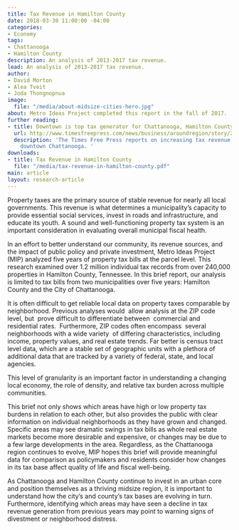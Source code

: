 ```yaml
---
title: Tax Revenue in Hamilton County
date: 2018-03-30 11:00:00 -04:00
categories:
- Economy
tags:
- Chattanooga
- Hamilton County
description: An analysis of 2013-2017 tax revenue.
lead: An analysis of 2013-2017 tax revenue.
author:
- David Morton
- Alea Tveit
- Joda Thongnopnua
image:
  file: "/media/about-midsize-cities-hero.jpg"
about: Metro Ideas Project completed this report in the fall of 2017.
further reading:
- title: Downtown is top tax generator for Chattanooga, Hamilton County
  url: http://www.timesfreepress.com/news/business/aroundregion/story/2018/feb/22/downtown-top-tax-generator-city-countycentral/464306/
  description: 'The Times Free Press reports on increasing tax revenue generated from
    downtown Chattanooga. '
downloads:
- title: Tax Revenue in Hamilton County
  file: "/media/tax-revenue-in-hamilton-county.pdf"
main: article
layout: research-article
---
```


Property taxes are the primary source of stable revenue for nearly all local governments. This revenue is what determines a municipality’s capacity to provide essential social services, invest in roads and infrastructure, and educate its youth. A sound and well-functioning property tax system is an important consideration in evaluating overall municipal fiscal health. 

In an effort to better understand our community, its revenue sources, and the impact of public policy and private investment, Metro Ideas Project (MIP) analyzed five years of property tax bills at the parcel level. This research examined over 1.2 million individual tax records from over 240,000 properties in Hamilton County, Tennessee. In this brief report, our analysis is limited to tax bills from two municipalities over five years: Hamilton County and the City of Chattanooga.

It is often difficult to get reliable local data on property taxes comparable by neighborhood. Previous analyses would  allow analysis at the ZIP code level, but  prove difficult to differentiate between  commercial and residential rates.  Furthermore, ZIP codes often encompass  several neighborhoods with a wide variety  of differing characteristics, including  income, property values, and real estate trends. Far better is census tract level data, which are a stable set of geographic units with a plethora of additional data that are tracked by a variety of federal, state, and local agencies.

This level of granularity is an important factor in understanding a changing local economy, the role of density, and relative tax burden across multiple communities. 

This brief not only shows which areas have high or low property tax burdens in relation to each other, but also provides the public with clear information on individual neighborhoods as they have grown and changed. Specific areas may see dramatic swings in tax bills as whole real estate markets become more desirable and expensive, or changes may be due to a few large developments in the area. Regardless, as the Chattanooga region continues to evolve, MIP hopes this brief will provide meaningful data for comparison as policymakers and residents consider how changes in its tax base affect quality of life and fiscal well-being.

As Chattanooga and Hamilton County continue to invest in an urban core and position themselves as a thriving midsize region, it is important to understand how the city’s and county’s tax bases are evolving in turn. Furthermore, identifying which areas may have seen a decline in tax revenue generation from previous years may point to warning signs of divestment or neighborhood distress.